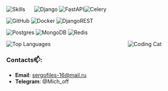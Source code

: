 
![Skills](https://skillicons.dev/icons?i=py) &nbsp;&nbsp;&nbsp;&nbsp; ![Django](https://img.shields.io/badge/django-%23092E20.svg?style=for-the-badge&logo=django&logoColor=white) ![FastAPI](https://img.shields.io/badge/FastAPI-005571?style=for-the-badge&logo=fastapi)![Celery](https://img.shields.io/badge/celery-%23a9cc54.svg?style=for-the-badge&logo=celery&logoColor=ddf4a4)

![GitHub](https://img.shields.io/badge/github-%23121011.svg?style=for-the-badge&logo=github&logoColor=white) ![Docker](https://img.shields.io/badge/docker-%230db7ed.svg?style=for-the-badge&logo=docker&logoColor=white) ![DjangoREST](https://img.shields.io/badge/DJANGO-REST-ff1709?style=for-the-badge&logo=django&logoColor=white&color=ff1709&labelColor=gray)

![Postgres](https://img.shields.io/badge/postgres-%23316192.svg?style=for-the-badge&logo=postgresql&logoColor=white) ![MongoDB](https://img.shields.io/badge/MongoDB-%234ea94b.svg?style=for-the-badge&logo=mongodb&logoColor=white)	![Redis](https://img.shields.io/badge/redis-%23DD0031.svg?style=for-the-badge&logo=redis&logoColor=white)

![Top Languages](https://github-readme-stats.vercel.app/api/top-langs/?username=SerMichbboy&layout=compact&theme=radical) &nbsp;&nbsp;&nbsp;&nbsp;&nbsp;&nbsp;&nbsp;&nbsp;&nbsp;&nbsp;&nbsp;&nbsp;&nbsp;&nbsp;&nbsp;&nbsp;&nbsp;&nbsp;&nbsp;&nbsp;&nbsp;&nbsp;&nbsp;&nbsp;&nbsp;&nbsp;&nbsp;&nbsp;&nbsp;&nbsp;&nbsp;&nbsp;&nbsp;&nbsp;&nbsp;&nbsp;&nbsp;&nbsp;&nbsp;&nbsp;&nbsp;&nbsp;&nbsp;&nbsp;&nbsp;&nbsp;&nbsp;&nbsp;&nbsp;&nbsp;&nbsp;![Coding Cat](https://media.tenor.com/sbfBfp3FeY8AAAAj/oia-uia.gif)
 

### Contacts📫:
- **Email**: sergofiles-16@mail.ru
- **Telegram**: @Mich_off
